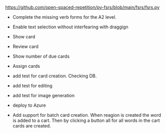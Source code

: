
https://github.com/open-spaced-repetition/py-fsrs/blob/main/fsrs/fsrs.py

- Complete the missing verb forms for the A2 level.  
- Enable text selection without interfearing with draggign
- Show card
- Review card
- Show number of due cards
- Assign cards


- add test for card creation. Checking DB.
- add test for editing
- add test for image generation
- deploy to Azure


- Add support for batch card creation. When reagion is created the word is added to a cart. Then by clicking a button all for all words in the cart cards are created.
